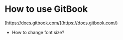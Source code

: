 # How to use GitBook

[https://docs.gitbook.com/](https://docs.gitbook.com/)

* How to change font size?

